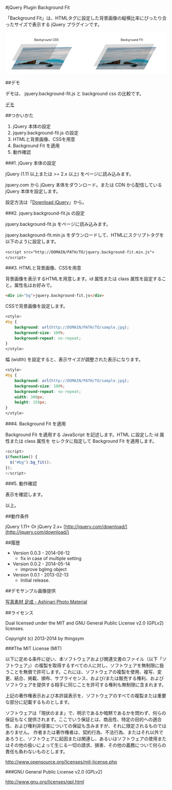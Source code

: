 #jQuery Plugin Background Fit

「Background Fit」は、HTMLタグに設定した背景画像の縦横比率にぴったり合ったサイズで表示する jQuery プラグインです。

<img src="./src/header.png">


##デモ

デモは、 jquery.background-fit.js と background css の比較です。

[デモ](http://thingsym.github.io/jquery.background-fit.js/)

##つかいかた

1. jQuery 本体の設定
2. jquery.background-fit.js の設定
3. HTMLと背景画像、CSSを用意
4. Background Fit を適用
5. 動作確認

###1. jQuery 本体の設定

jQuery (1.11 以上または >= 2.x  以上) をページに読み込みます。

jquery.com から jQuery 本体をダウンロード。または CDN から配信している jQuery 本体を設定します。

設定方法は「[Download jQuery](http://jquery.com/download/)」から。

###2. jquery.background-fit.js の設定

jquery.background-fit.js をページに読み込みます。

jquery.background-fit.min.js をダウンロードして、HTMLにスクリプトタグを以下のように設定します。

`<script src="http://DOMAIN/PATH/TO/jquery.background-fit.min.js"></script>`

###3. HTMLと背景画像、CSSを用意

背景画像を表示するHTMLを用意します。id 属性または class 属性を設定すること。属性名はお好みで。

```html
<div id="bg">jquery.background-fit.js</div>
```

CSSで背景画像を設定します。

```css
<style>
#bg {
	background: url(http://DOMAIN/PATH/TO/sample.jpg);
	background-size: 100%;
	background-repeat: no-repeat;
}
</style>
```

幅 (width) を設定すると、表示サイズが調整された表示になります。

```css
<style>
#bg {
	background: url(http://DOMAIN/PATH/TO/sample.jpg);
	background-size: 100%;
	background-repeat: no-repeat;
    width: 300px;
    height: 150px;
}
</style>
```

###4. Background Fit を適用

Background Fit を適用する JavaScript を記述します。HTML に設定した id 属性または class 属性を セレクタに指定して Background Fit を適用します。

```javascript
<script>
$(function() {
  $("#bg").bg_fit();
});
</script>
```

###5. 動作確認

表示を確認します。

以上。

##動作条件

jQuery 1.11+ Or jQuery 2.x+ [http://jquery.com/download/](http://jquery.com/download/)

##履歴

* Version 0.0.3 - 2014-06-12
	* fix in case of multiple setting
* Version 0.0.2 - 2014-05-14
	* improve bgImg object
* Version 0.0.1 - 2013-02-13
	* Initial release.

##デモサンプル画像提供

[写真素材 足成 - Ashinari Photo Material](http://www.ashinari.com)

##ライセンス

Dual licensed under the MIT and GNU General Public License v2.0 (GPLv2) licenses.

Copyright (c) 2013-2014 by thingsym

###The MIT License (MIT)

以下に定める条件に従い、本ソフトウェアおよび関連文書のファイル（以下「ソフトウェア」）の複製を取得するすべての人に対し、ソフトウェアを無制限に扱うことを無償で許可します。これには、ソフトウェアの複製を使用、複写、変更、結合、掲載、頒布、サブライセンス、および/または販売する権利、およびソフトウェアを提供する相手に同じことを許可する権利も無制限に含まれます。

上記の著作権表示および本許諾表示を、ソフトウェアのすべての複製または重要な部分に記載するものとします。

ソフトウェアは「現状のまま」で、明示であるか暗黙であるかを問わず、何らの保証もなく提供されます。ここでいう保証とは、商品性、特定の目的への適合性、および権利非侵害についての保証も含みますが、それに限定されるものではありません。 作者または著作権者は、契約行為、不法行為、またはそれ以外であろうと、ソフトウェアに起因または関連し、あるいはソフトウェアの使用またはその他の扱いによって生じる一切の請求、損害、その他の義務について何らの責任も負わないものとします。

http://www.opensource.org/licenses/mit-license.php

###GNU General Public License v2.0 (GPLv2)

http://www.gnu.org/licenses/gpl.html

